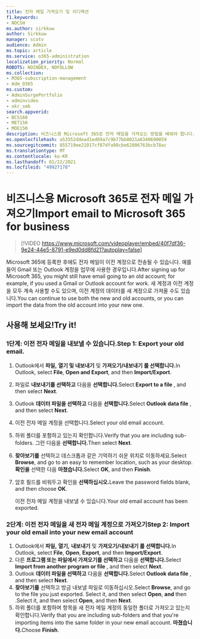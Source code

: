 ```yaml
---
title: 전자 메일 가져오기 및 리디렉션
f1.keywords:
- NOCSH
ms.author: sirkkuw
author: Sirkkuw
manager: scotv
audience: Admin
ms.topic: article
ms.service: o365-administration
localization_priority: Normal
ROBOTS: NOINDEX, NOFOLLOW
ms.collection:
- M365-subscription-management
- Adm_O365
ms.custom:
- AdminSurgePortfolio
- adminvideo
- okr_smb
search.appverid:
- BCS160
- MET150
- MOE150
description: 비즈니스용 Microsoft 365로 전자 메일을 가져오는 방법을 배워야 합니다.
ms.openlocfilehash: a53552ddead1ed69a7c9b77bb8021a6340690059
ms.sourcegitcommit: 855719ee21017cf87dfa98cbe62806763bcb78ac
ms.translationtype: MT
ms.contentlocale: ko-KR
ms.lasthandoff: 01/22/2021
ms.locfileid: "49927178"
---
```

# <a name="import-email-to-microsoft-365-for-business"></a><span data-ttu-id="60c45-103">비즈니스용 Microsoft 365로 전자 메일 가져오기</span><span class="sxs-lookup"><span data-stu-id="60c45-103">Import email to Microsoft 365 for business</span></span> 

> [!VIDEO https://www.microsoft.com/videoplayer/embed/40f7df36-9e24-44e5-8791-e9ed0dd8fd21?autoplay=false]

<span data-ttu-id="60c45-104">Microsoft 365에 등록한 후에도 전자 메일이 이전 계정으로 전송될 수 있습니다. 예를 들어 Gmail 또는 Outlook 계정을 업무에 사용한 경우입니다.</span><span class="sxs-lookup"><span data-stu-id="60c45-104">After signing up for Microsoft 365, you might still have email going to an old account; for example, if you used a Gmail or Outlook account for work.</span></span> <span data-ttu-id="60c45-105">새 계정과 이전 계정을 모두 계속 사용할 수도 있으며, 이전 계정의 데이터를 새 계정으로 가져올 수도 있습니다.</span><span class="sxs-lookup"><span data-stu-id="60c45-105">You can continue to use both the new and old accounts, or you can import the data from the old account into your new one.</span></span>

## <a name="try-it"></a><span data-ttu-id="60c45-106">사용해 보세요!</span><span class="sxs-lookup"><span data-stu-id="60c45-106">Try it!</span></span>

### <a name="step-1-export-your-old-email"></a><span data-ttu-id="60c45-107">1단계: 이전 전자 메일을 내보낼 수 있습니다.</span><span class="sxs-lookup"><span data-stu-id="60c45-107">Step 1: Export your old email.</span></span>

1. <span data-ttu-id="60c45-108">Outlook에서 **파일,** **열기 및 내보내기** 및 **가져오기/내보내기 를 선택합니다.**</span><span class="sxs-lookup"><span data-stu-id="60c45-108">In Outlook, select  **File**, **Open and Export**, and then **Import/Export**.</span></span>
2. <span data-ttu-id="60c45-109">파일로 **내보내기를 선택하고** 다음을 **선택합니다.**</span><span class="sxs-lookup"><span data-stu-id="60c45-109">Select  **Export to a file** , and then select  **Next**.</span></span>
3. <span data-ttu-id="60c45-110">Outlook **데이터 파일을 선택하고** 다음을 **선택합니다.**</span><span class="sxs-lookup"><span data-stu-id="60c45-110">Select  **Outlook data file** , and then select  **Next**.</span></span>
4. <span data-ttu-id="60c45-111">이전 전자 메일 계정을 선택합니다.</span><span class="sxs-lookup"><span data-stu-id="60c45-111">Select your old email account.</span></span>
5. <span data-ttu-id="60c45-112">하위 폴더를 포함하고 있는지 확인합니다.</span><span class="sxs-lookup"><span data-stu-id="60c45-112">Verify that you are including sub-folders.</span></span> <span data-ttu-id="60c45-113">그런 다음을 **선택합니다.**</span><span class="sxs-lookup"><span data-stu-id="60c45-113">Then select  **Next**.</span></span>
6. <span data-ttu-id="60c45-114">**찾아보기를** 선택하고 데스크톱과 같은 기억하기 쉬운 위치로 이동하세요.</span><span class="sxs-lookup"><span data-stu-id="60c45-114">Select  **Browse**, and go to an easy to remember location, such as your desktop.</span></span> <span data-ttu-id="60c45-115">**확인을** 선택한 다음 **마쳤습니다.**</span><span class="sxs-lookup"><span data-stu-id="60c45-115">Select  **OK**, and then **Finish**.</span></span>
7. <span data-ttu-id="60c45-116">암호 필드를 비워두고 확인을 **선택하십시오.**</span><span class="sxs-lookup"><span data-stu-id="60c45-116">Leave the password fields blank, and then choose **OK**.</span></span>

    <span data-ttu-id="60c45-117">이전 전자 메일 계정을 내보낼 수 있습니다.</span><span class="sxs-lookup"><span data-stu-id="60c45-117">Your old email account has been exported.</span></span>

### <a name="step-2-import-your-old-email-into-your-new-email-account"></a><span data-ttu-id="60c45-118">2단계: 이전 전자 메일을 새 전자 메일 계정으로 가져오기</span><span class="sxs-lookup"><span data-stu-id="60c45-118">Step 2: Import your old email into your new email account</span></span>

1. <span data-ttu-id="60c45-119">Outlook에서 **파일,** **열기,** **내보내기** 및 **가져오기/내보내기 를 선택합니다.**</span><span class="sxs-lookup"><span data-stu-id="60c45-119">In Outlook, select  **File**, **Open**,  **Export**, and then **Import/Export**.</span></span>
2. <span data-ttu-id="60c45-120">다른 **프로그램 또는 파일에서 가져오기를 선택하고** 다음을 **선택합니다.**</span><span class="sxs-lookup"><span data-stu-id="60c45-120">Select  **Import from another program or file** , and then select  **Next**.</span></span>
3. <span data-ttu-id="60c45-121">Outlook **데이터 파일을 선택하고** 다음을 **선택합니다.**</span><span class="sxs-lookup"><span data-stu-id="60c45-121">Select  **Outlook data file** , and then select  **Next**.</span></span>
4. <span data-ttu-id="60c45-122">**찾아보기를** 선택하고 방금 내보낼 파일로 이동하십시오.</span><span class="sxs-lookup"><span data-stu-id="60c45-122">Select  **Browse**, and go to the file you just exported.</span></span> <span data-ttu-id="60c45-123">Select it, and then select  **Open**, **and** then .</span><span class="sxs-lookup"><span data-stu-id="60c45-123">Select it, and then select  **Open**, and then **Next**.</span></span>
5. <span data-ttu-id="60c45-124">하위 폴더를 포함하며 항목을 새 전자 메일 계정의 동일한 폴더로 가져오고 있는지 확인합니다.</span><span class="sxs-lookup"><span data-stu-id="60c45-124">Verify that you are including sub-folders and that you're importing items into the same folder in your new email account.</span></span> <span data-ttu-id="60c45-125">**마쳤습니다.**</span><span class="sxs-lookup"><span data-stu-id="60c45-125">Choose  **Finish**.</span></span>